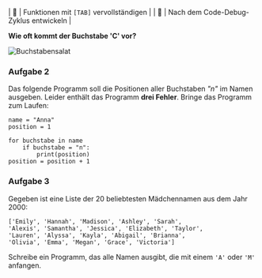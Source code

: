 
| 🔧 | Funktionen mit `[TAB]` vervollständigen |
| 🐞 | Nach dem Code-Debug-Zyklus entwickeln |

**Wie oft kommt der Buchstabe 'C' vor?**

![Buchstabensalat](images/list.png)

### Aufgabe 2

Das folgende Programm soll die Positionen aller Buchstaben *"n"* im Namen ausgeben. Leider enthält das Programm **drei Fehler**. Bringe das Programm zum Laufen:

    name = "Anna"
    position = 1

    for buchstabe in name
        if buchstabe = "n":
            print(position)
    position = position + 1


### Aufgabe 3

Gegeben ist eine Liste der 20 beliebtesten Mädchennamen aus dem Jahr 2000:

    ['Emily', 'Hannah', 'Madison', 'Ashley', 'Sarah',
    'Alexis', 'Samantha', 'Jessica', 'Elizabeth', 'Taylor',
    'Lauren', 'Alyssa', 'Kayla', 'Abigail', 'Brianna',
    'Olivia', 'Emma', 'Megan', 'Grace', 'Victoria']

Schreibe ein Programm, das alle Namen ausgibt, die mit einem `'A'` oder `'M'` anfangen.
